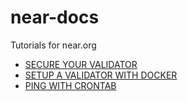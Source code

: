 # near-docs
Tutorials for near.org

* [SECURE YOUR VALIDATOR](https://github.com/ALUMLABS/near-docs/SECURE-YOUR-VALIDATOR.md)
* [SETUP A VALIDATOR WITH DOCKER](https://github.com/ALUMLABS/near-docs/SETUP-A-VALIDATOR-WITH-DOCKER.md)
* [PING WITH CRONTAB](https://github.com/ALUMLABS/near-docs/PING-WITH-CRONTAB.md)